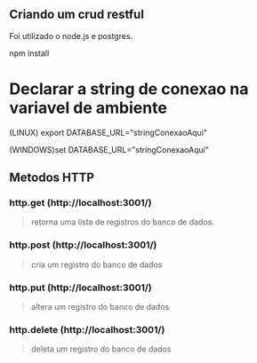 Criando um crud restful
---------------------
>
Foi utilizado o node.js e postgres.
>
npm install
>
# Declarar a string de conexao na variavel de ambiente
(LINUX) export DATABASE_URL="stringConexaoAqui" 
>
(WINDOWS)set DATABASE_URL="stringConexaoAqui"
>
## Metodos HTTP
>
### http.get (http://localhost:3001/)
> retorna uma lista de registros do banco de dados.
>
### http.post (http://localhost:3001/)
> cria um registro do banco de dados
>
### http.put (http://localhost:3001/)
> altera um registro do banco de dados
>
### http.delete (http://localhost:3001/)
> deleta um registro do banco de dados

